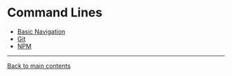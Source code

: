 # Command Lines

- [Basic Navigation](./navigation.md)
- [Git](./git.md)
- [NPM](./npm.md)

---

[Back to main contents](../README.md)
